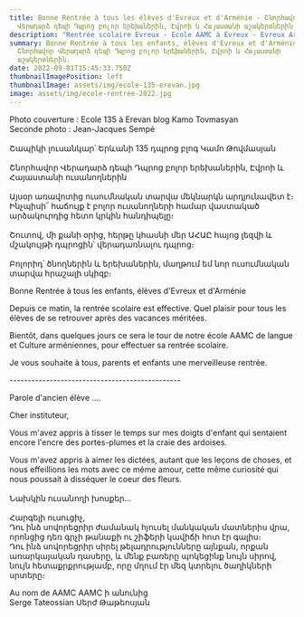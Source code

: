 ```yaml
---
title: Bonne Rentrée à tous les élèves d'Evreux et d'Arménie - Շնորհավոր
  Վերադարձ դեպի Դպրոց բոլոր երեխաներին, Էվրոի և Հայաստանի աշակերտներին.
description: "Rentrée scolaire Evreux - Ecole AAMC à Evreux - Evreux Arménie "
summary: Bonne Rentrée à tous les enfants, élèves d'Evreux et d'Arménie -
  Շնորհավոր Վերադարձ դեպի Դպրոց բոլոր երեխաներին, Էվրոի և Հայաստանի
  աշակերտներին.
date: 2022-09-01T15:45:33.750Z
thumbnailImagePosition: left
thumbnailImage: assets/img/ecole-135-erevan.jpg
image: assets/img/ecole-rentrée-2022.jpg
---
```

Photo couverture : Ecole 135 à Erevan blog Kamo Tovmasyan\
Seconde photo : Jean-Jacques Sempé \
\
Շապիկի լուսանկար՝ Երևանի 135 դպրոց բլոգ Կամո Թովմասյան\
\
Շնորհավոր Վերադարձ դեպի Դպրոց բոլոր երեխաներին, Էվրոի և Հայաստանի ուսանողներին\
\
Այսօր առավոտից ուսումնական տարվա մեկնարկն արդյունավետ է։ Ինչպիսի՜ հաճույք է բոլոր ուսանողների համար վաստակած արձակուրդից հետո կրկին հանդիպելը։\
\
Շուտով, մի քանի օրից, հերթը կհասնի մեր ԱՀԱԸ հայոց լեզվի և մշակույթի դպրոցին՝ վերադառնալու դպրոց։\
\
Բոլորիդ՝ ծնողներին և երեխաներին, մաղթում եմ նոր ուսումնական տարվա հրաշալի սկիզբ։

Bonne Rentrée à tous les enfants, élèves d'Evreux et d'Arménie

Depuis ce matin, la rentrée scolaire est effective. Quel plaisir pour tous les élèves de se retrouver après des vacances méritées.

Bientôt, dans quelques jours ce sera le tour de notre école AAMC de langue et Culture arméniennes, pour effectuer sa rentrée scolaire.

Je vous souhaite à tous, parents et enfants une merveilleuse rentrée.

\-----------------------------------------------

Parole d'ancien élève ....

Cher instituteur,

Vous m'avez appris à tisser le temps sur mes doigts d'enfant qui sentaient encore l'encre des portes-plumes et la craie des ardoises.

Vous m'avez appris à aimer les dictées, autant que les leçons de choses, et nous effeillions les mots avec ce même amour, cette même curiosité qui nous poussait à disséquer le coeur des fleurs.\
\
Նախկին ուսանողի խոսքեր...\
\
Հարգելի ուսուցիչ,\
Դու ինձ սովորեցրիր ժամանակ հյուսել մանկական մատներիս վրա, որոնցից դեռ գրչի թանաքի ու շիֆերի կավիճի հոտ էր գալիս։\
Դու ինձ սովորեցրիր սիրել թելադրությունները այնքան, որքան առարկայական դասերը, և մենք բառերը պոկեցինք նույն սիրով, նույն հետաքրքրությամբ, որը մղում էր մեզ կտրելու ծաղիկների սրտերը։

Au nom de AAMC AAMC ի անունից\
Serge Tateossian Սերժ Թաթեոսյան